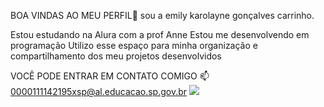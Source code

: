 BOA VINDAS AO MEU PERFIL🖤
sou a emily karolayne gonçalves carrinho. 

Estou estudando na Alura com a prof Anne
Estou me desenvolvendo em programação 
Utilizo esse espaço para minha organização e compartilhamento dos meu projetos desenvolvidos

VOCÊ PODE ENTRAR EM CONTATO COMIGO 📫
0000111142195xsp@al.educacao.sp.gov.br
![](https://media1.tenor.com/m/Jxbk24m0vV4AAAAd/vibe-rabbit.gif)

